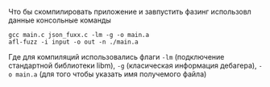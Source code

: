 Что бы скомпилировать приложение и завпустить фазинг использовл данные консольные команды

```shell
gcc main.c json_fuxx.c -lm -g -o main.a
afl-fuzz -i input -o out -n ./main.a
```
Где для компиляций использовались флаги `-lm` (подключение стандартной библиотеки libm), `-g` (класическая информация дебагера), `-o main.a` (для того чтобы указать имя получемого файла)

